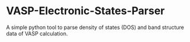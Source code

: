 # VASP-Electronic-States-Parser
A simple python tool to parse density of states (DOS) and band structure data of VASP calculation. 
